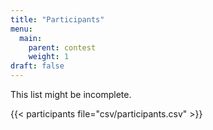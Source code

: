 ```yaml
---
title: "Participants"
menu:
  main:
    parent: contest
    weight: 1
draft: false
---
```


This list might be incomplete.

{{< participants file="csv/participants.csv" >}}
